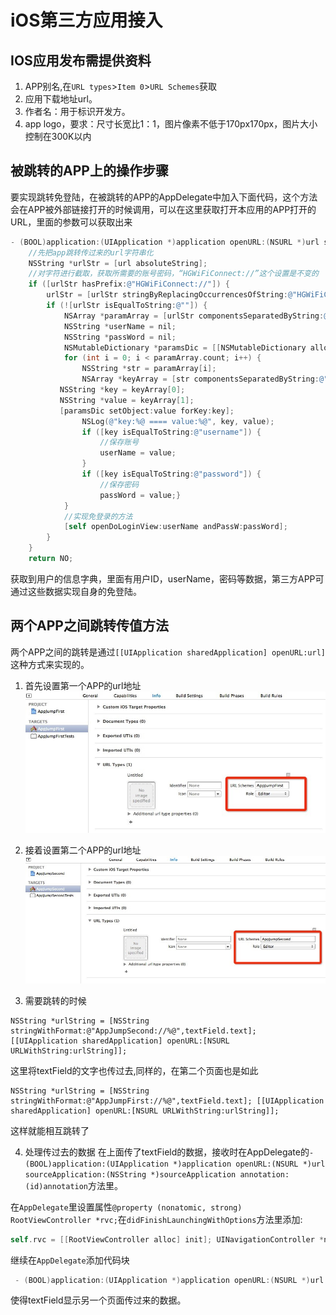 # iOS第三方应用接入

## IOS应用发布需提供资料

1. APP别名,在`URL types`>`Item 0`>`URL Schemes`获取
2. 应用下载地址url。
3. 作者名：用于标识开发方。
4. app logo，要求：尺寸长宽比1：1，图片像素不低于170px170px，图片大小控制在300K以内

## 被跳转的APP上的操作步骤

要实现跳转免登陆，在被跳转的APP的AppDelegate中加入下面代码，这个方法会在APP被外部链接打开的时候调用，可以在这里获取打开本应用的APP打开的URL，里面的参数可以获取出来
```objective-c
- (BOOL)application:(UIApplication *)application openURL:(NSURL *)url sourceApplication:(NSString *)sourceApplication annotation:(id)annotation{
    //先把app跳转传过来的url字符串化
    NSString *urlStr = [url absoluteString];
    //对字符进行截取，获取所需要的账号密码，“HGWiFiConnect://”这个设置是不变的
    if ([urlStr hasPrefix:@"HGWiFiConnect://"]) {
        urlStr = [urlStr stringByReplacingOccurrencesOfString:@"HGWiFiConnect://" withString:@""];
        if (![urlStr isEqualToString:@""]) {
            NSArray *paramArray = [urlStr componentsSeparatedByString:@"&"];
            NSString *userName = nil;
            NSString *passWord = nil;
            NSMutableDictionary *paramsDic = [[NSMutableDictionary alloc] initWithCapacity:0];
            for (int i = 0; i < paramArray.count; i++) {    
                NSString *str = paramArray[i];
                NSArray *keyArray = [str componentsSeparatedByString:@"="];
	       NSString *key = keyArray[0];
	       NSString *value = keyArray[1];
	       [paramsDic setObject:value forKey:key];
                NSLog(@"key:%@ ==== value:%@", key, value);
                if ([key isEqualToString:@"username"]) {
                    //保存账号
                    userName = value;
                }
                if ([key isEqualToString:@"password"]) {
                    //保存密码
                    passWord = value;}
            }
            //实现免登录的方法
            [self openDoLoginView:userName andPassW:passWord];
        }  
    } 
    return NO;
```

获取到用户的信息字典，里面有用户ID，userName，密码等数据，第三方APP可通过这些数据实现自身的免登陆。

## 两个APP之间跳转传值方法

两个APP之间的跳转是通过```[[UIApplication sharedApplication] openURL:url]```这种方式来实现的。

1. 首先设置第一个APP的url地址
![step1](https://github.com/SCUTNC/SCUT-APP-API/blob/master/%E7%AC%AC%E4%B8%89%E6%96%B9%E5%BA%94%E7%94%A8%E6%8E%A5%E5%85%A5%E6%96%B9%E6%B3%95/IOS/images/url1.jpg)

2. 接着设置第二个APP的url地址
![step2](https://github.com/SCUTNC/SCUT-APP-API/blob/master/%E7%AC%AC%E4%B8%89%E6%96%B9%E5%BA%94%E7%94%A8%E6%8E%A5%E5%85%A5%E6%96%B9%E6%B3%95/IOS/images/url2.jpg)

3. 需要跳转的时候
```
NSString *urlString = [NSString stringWithFormat:@"AppJumpSecond://%@",textField.text]; [[UIApplication sharedApplication] openURL:[NSURL URLWithString:urlString]];
```
这里将textField的文字也传过去,同样的，在第二个页面也是如此
```
NSString *urlString = [NSString stringWithFormat:@"AppJumpFirst://%@",textField.text]; [[UIApplication sharedApplication] openURL:[NSURL URLWithString:urlString]];
```
这样就能相互跳转了

4. 处理传过去的数据
在上面传了textField的数据，接收时在AppDelegate的`- (BOOL)application:(UIApplication *)application openURL:(NSURL *)url sourceApplication:(NSString *)sourceApplication annotation:(id)annotation`方法里。

在`AppDelegate`里设置属性`@property (nonatomic, strong) RootViewController *rvc;`在`didFinishLaunchingWithOptions`方法里添加:
```objective-c
self.rvc = [[RootViewController alloc] init]; UINavigationController *nc = [[UINavigationController alloc] initWithRootViewController:self.rvc]; self.window.rootViewController = nc;
```
继续在`AppDelegate`添加代码块
```objective-c
 - (BOOL)application:(UIApplication *)application openURL:(NSURL *)url sourceApplication:(NSString *)sourceApplication annotation:(id)annotation {     self.rvc.textField.text = [[url host] stringByReplacingPercentEscapesUsingEncoding:NSUTF8StringEncoding];     return YES; }
```
使得textField显示另一个页面传过来的数据。


